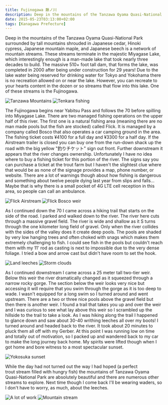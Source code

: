 ```yaml
---
title: Fujinogawa 藤ノ川
description: Deep in the mountains of the Tanzawa Oyama Quasi-National Park surrounded by tall mountains shrouded in Japanese cedar, Hinoki cypress...
date: 2015-05-23T03:13:00+02:00
tags: [Kanagawa Prefecture]
---
```

<div class=“text-lg m-2”>
<p class="mb-2">Deep in the mountains of the Tanzawa Oyama Quasi-National Park surrounded by tall mountains shrouded in Japanese cedar, Hinoki cypress, Japanese mountain maple, and Japanese beech is a network of mountain streams. These streams terminate in the majestic Miyagase Lake, which interestingly enough is a man-made lake that took nearly three decades to build. The massive 510+ foot tall dam, that forms the lake, was completed in 2000 after being under construction for 29 years! Due to the lake water being reserved for drinking water for Tokyo and Yokohama there is no recreation allowed on or near the lake. However, you can recreate to your hearts content in the dozen or so streams that flow into this lake. One of these streams is the Fujinogawa.</p>

<img class="w-8/12 rounded-lg shadow-lg mx-auto" src="https://fallfish-tenkara-images.s3-us-west-1.amazonaws.com/FfT+-+Fujinogawa/fujinogawa-fishing-tenkara-tanzawa-mountains-yamabiru-yamame-stream.JPG" alt="Tanzawa Mountains" />

<img class="w-8/12 rounded-lg shadow-lg mx-auto" src="https://fallfish-tenkara-images.s3-us-west-1.amazonaws.com/FfT+-+Fujinogawa/fujinogawa-fishing-tenkara-tanzawa-mountains-yamabiru-yamame.JPG" alt="Tenkara fishing" />

<p class="mb-2 mt-2">The Fujinogawa begins near Yabitsu Pass and follows the 70 before spilling into Miyagase Lake. There are two managed fishing operations on the upper half of this river. The first one is a natural fishing area (meaning there are no man made pools but the fish are stocked) called Flick. It is managed by a company called Bosco that also operates a car camping ground in the area. The fishing ticket costs ¥4100 for a full day and ¥3300 for a half day. If the Airstream trailer is closed you can buy one from the run-down shack up the road with the big yellow "釣りチケット" sign out front. Further downstream it appears that the river changes ownership. Unfortunately I have no idea where to buy a fishing ticket for this portion of the river. The signs say you can purchase a ticket at the trout farm but I haven't the slightest clue where that would be as none of the signage provides a map, phone number, or website. There are a lot of warnings though about how fishing is dangerous and something about twelve people dying last year from slips and falls... Maybe that is why there is a small pocket of 4G LTE cell reception in this area, so people can call an ambulance.</p>

<img class="w-8/12 rounded-lg shadow-lg mx-auto" src="https://fallfish-tenkara-images.s3-us-west-1.amazonaws.com/FfT+-+Fujinogawa/flick-bosco-tanzawa-mountains-fishing-japan-tokyo.JPG" alt="Flick Airstream" />

<img class="w-8/12 rounded-lg shadow-lg mx-auto" src="https://fallfish-tenkara-images.s3-us-west-1.amazonaws.com/FfT+-+Fujinogawa/flick-bosco-weir-tanzawa-mountains-tenkara-yamame-fujinogawa-keiryu.jpg" alt="Flick Bosco weir" />

<img class="w-8/12 rounded-lg shadow-lg mx-auto" src="https://fallfish-tenkara-images.s3-us-west-1.amazonaws.com/FfT+-+Fujinogawa/fujinogawa-fishing-tenkara-tanzawa-mountains-yamabiru-yamame-gorge.JPG" alt="" />

<p class="mb-2 mt-2">As I continued down the 70 I came across a hiking trail that starts on the side of the road. I parked and walked down to the river. The river here cuts through a massive gravel field. The river is wide and shallow as it S turns through the one kilometer long field of gravel. Only when the river collides with the sides of the valley does it create deep pools. The pools are shaded by very low hanging trees and often choked with snags which makes them extremely challenging to fish. I could see fish in the pools but couldn't reach them with my 11' rod as casting is next to impossible due to the very dense foliage. I tried a bow and arrow cast but didn't have room to set the hook.</p>

<img class="w-8/12 rounded-lg shadow-lg mx-auto" src="https://fallfish-tenkara-images.s3-us-west-1.amazonaws.com/FfT+-+Fujinogawa/fujinogawa-fishing-tenkara-tanzawa-mountains-yamabiru-yamame-pool-char.JPG" alt="Land leeches" />

<img class="w-8/12 rounded-lg shadow-lg mx-auto" src="https://fallfish-tenkara-images.s3-us-west-1.amazonaws.com/FfT+-+Fujinogawa/storm-clouds-fujinogawa-tanzawa-mountains-japan.JPG" alt="Storm clouds" />

<p class="mb-2 mt-2">As I continued downstream I came across a 25 meter tall two-tier weir. Below this weir the river dramatically changed as it squeezed through a narrow rocky gorge. The section below the weir looks very nice but accessing it will require that you swim through the gorge as it is too deep to wade. I wasn't equipped for a long swim so I turned around and went upstream. There are a two or three nice pools above the gravel field but then there is another weir. I found a trail that takes you up and over the weir and I was curious to see what lay above this weir so I scrambled up the hillside to the trail to take a look. As I was hiking along the trail I happened to glance down and saw about 30-40 writhing leeches all over my boots! I turned around and headed back to the river. It took about 20 minutes to pluck them all off with my Gerber. At this point I was running low on time and totally out of motivation, so I packed up and wandered back to my car to make the long journey back home. My spirits were lifted though when I got home and bore witness to a most spectacular sunset.</p>

<img class="w-8/12 rounded-lg shadow-lg mx-auto" src="https://fallfish-tenkara-images.s3-us-west-1.amazonaws.com/FfT+-+Fujinogawa/sunset-yokosuka-japan-tenkara-clouds.JPG" alt="Yokosuka sunset" />

<p class="mb-2 mt-2">While the day had not turned out the way I had hoped (a perfect trout stream filled with hungry fish) the mountains of Tanzawa Oyama Quasi-National Park are absolutely beautiful and there are numerous other streams to explore. Next time though I come back I'll be wearing waders, so I don't have to worry, as much, about the leeches.</p>

<img class="w-8/12 rounded-lg shadow-lg mx-auto" src="https://fallfish-tenkara-images.s3-us-west-1.amazonaws.com/FfT+-+Fujinogawa/weir-fujinogawa-fishing-river-stream-tanzawa-mountains.JPG" alt="A lot of work" />

<img class="w-8/12 rounded-lg shadow-lg mx-auto" src="https://fallfish-tenkara-images.s3-us-west-1.amazonaws.com/FfT+-+Fujinogawa/storm-clouds-weir-tenkara-fujinogawa-japan-fishing-tokyo.jpg" alt="Mountain stream" />

</div>